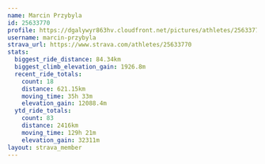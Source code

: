 ```yaml
---
name: Marcin Przybyla
id: 25633770
profile: https://dgalywyr863hv.cloudfront.net/pictures/athletes/25633770/12947173/2/large.jpg
username: marcin-przybyla
strava_url: https://www.strava.com/athletes/25633770
stats:
  biggest_ride_distance: 84.34km
  biggest_climb_elevation_gain: 1926.8m
  recent_ride_totals:
    count: 18
    distance: 621.15km
    moving_time: 35h 33m
    elevation_gain: 12088.4m
  ytd_ride_totals:
    count: 83
    distance: 2416km
    moving_time: 129h 21m
    elevation_gain: 32311m
layout: strava_member
--- 
```


